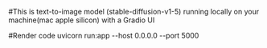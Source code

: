 #This is text-to-image model (stable-diffusion-v1-5) running locally on your machine(mac apple silicon) with a Gradio UI 




#Render code
uvicorn run:app --host 0.0.0.0 --port 5000
